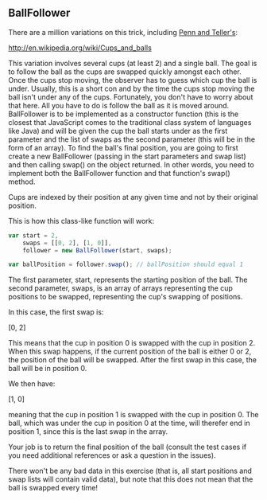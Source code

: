 ## BallFollower

There are a million variations on this trick, including [Penn and Teller's](http://www.youtube.com/watch?v=BPyvAtQYVok):

http://en.wikipedia.org/wiki/Cups_and_balls

This variation involves several cups (at least 2) and a single ball.  The goal is to follow the ball as the cups are swapped quickly amongst each other. Once the cups stop moving, the observer has to guess which cup the ball is under. Usually, this is a short con and by the time the cups stop moving the ball isn't under any of the cups.  Fortunately, you don't have to worry about that here.  All you have to do is follow the ball as it is moved around.  BallFollower is to be implemented as a constructor function (this is the closest that JavaScript comes to the traditional class system of languages like Java) and will be given the cup the ball starts under as the first parameter and the list of swaps as the second parameter (this will be in the form of an array).  To find the ball's final position, you are going to first create a new BallFollower (passing in the start parameters and swap list) and then calling swap() on the object returned.  In other words, you need to implement both the BallFollower function and that function's swap() method.

Cups are indexed by their position at any given time and not by their original position.

This is how this class-like function will work:

```js
var start = 2,
    swaps = [[0, 2], [1, 0]],
    follower = new BallFollower(start, swaps);

var ballPosition = follower.swap(); // ballPosition should equal 1
```

The first parameter, start, represents the starting position of the ball.  The second parameter, swaps, is an array of arrays representing the cup positions to be swapped, representing the cup's swapping of positions.

In this case, the first swap is:

[0, 2]

This means that the cup in position 0 is swapped with the cup in position 2.  When this swap happens, if the current position of the ball is either 0 or 2, the position of the ball will be swapped.  After the first swap in this case, the ball will be in position 0.

We then have:

[1, 0]

meaning that the cup in position 1 is swapped with the cup in position 0.  The ball, which was under the cup in position 0 at the time, will therefer end in position 1, since this is the last swap in the array.

Your job is to return the final position of the ball (consult the test cases if you need additional references or ask a question in the issues).

There won't be any bad data in this exercise (that is, all start positions and swap lists will contain valid data), but note that this does not mean that the ball is swapped every time!
